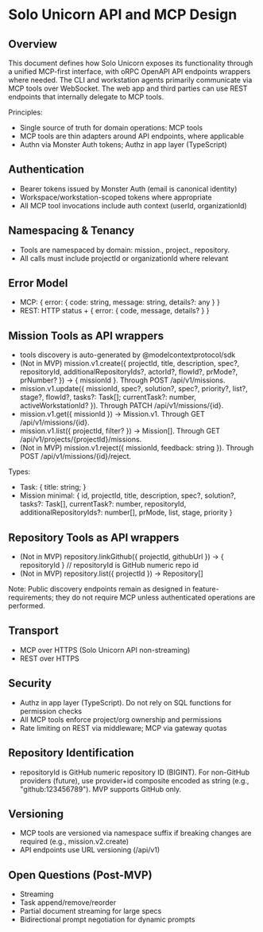 # Solo Unicorn API and MCP Design

## Overview

This document defines how Solo Unicorn exposes its functionality through a unified MCP-first interface, with oRPC OpenAPI API endpoints wrappers where needed. The CLI and workstation agents primarily communicate via MCP tools over WebSocket. The web app and third parties can use REST endpoints that internally delegate to MCP tools.

Principles:
- Single source of truth for domain operations: MCP tools
- MCP tools are thin adapters around API endpoints, where applicable
- Authn via Monster Auth tokens; Authz in app layer (TypeScript)

## Authentication

- Bearer tokens issued by Monster Auth (email is canonical identity)
- Workspace/workstation-scoped tokens where appropriate
- All MCP tool invocations include auth context (userId, organizationId)

## Namespacing & Tenancy

- Tools are namespaced by domain: mission., project., repository.
- All calls must include projectId or organizationId where relevant

## Error Model

- MCP: { error: { code: string, message: string, details?: any } }
- REST: HTTP status + { error: { code, message, details? } }

## Mission Tools as API wrappers

- tools discovery is auto-generated by @modelcontextprotocol/sdk
- (Not in MVP) mission.v1.create({ projectId, title, description, spec?, repositoryId, additionalRepositoryIds?, actorId?, flowId?, prMode?, prNumber? }) -> { missionId }. Through POST /api/v1/missions.
- mission.v1.update({ missionId, spec?, solution?, spec?, priority?, list?, stage?, flowId?, tasks?: Task[]; currentTask?: number, activeWorkstationId? }). Through PATCH /api/v1/missions/{id}.
- mission.v1.get({ missionId }) -> Mission.v1. Through GET /api/v1/missions/{id}.
- mission.v1.list({ projectId, filter? }) -> Mission[]. Through GET /api/v1/projects/{projectId}/missions.
- (Not in MVP) mission.v1.reject({ missionId, feedback: string }). Through POST /api/v1/missions/{id}/reject.

Types:
- Task: { title: string; }
- Mission minimal: { id, projectId, title, description, spec?, solution?, tasks?: Task[], currentTask?: number, repositoryId, additionalRepositoryIds?: number[], prMode, list, stage, priority }

## Repository Tools as API wrappers

- (Not in MVP) repository.linkGithub({ projectId, githubUrl }) -> { repositoryId } // repositoryId is GitHub numeric repo id
- (Not in MVP) repository.list({ projectId }) -> Repository[]

Note: Public discovery endpoints remain as designed in feature-requirements; they do not require MCP unless authenticated operations are performed.

## Transport

- MCP over HTTPS (Solo Unicorn API non-streaming)
- REST over HTTPS

## Security

- Authz in app layer (TypeScript). Do not rely on SQL functions for permission checks
- All MCP tools enforce project/org ownership and permissions
- Rate limiting on REST via middleware; MCP via gateway quotas

## Repository Identification

- repositoryId is GitHub numeric repository ID (BIGINT). For non-GitHub providers (future), use provider+id composite encoded as string (e.g., "github:123456789"). MVP supports GitHub only.

## Versioning

- MCP tools are versioned via namespace suffix if breaking changes are required (e.g., mission.v2.create)
- API endpoints use URL versioning (/api/v1)

## Open Questions (Post-MVP)

- Streaming
- Task append/remove/reorder
- Partial document streaming for large specs
- Bidirectional prompt negotiation for dynamic prompts
